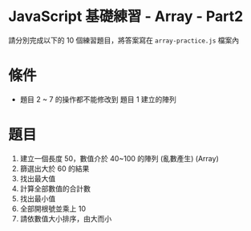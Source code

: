 # JavaScript 基礎練習 - Array - Part2

請分別完成以下的 10 個練習題目，將答案寫在 `array-practice.js` 檔案內

# 條件

- 題目 2 ~ 7 的操作都不能修改到 題目 1 建立的陣列

# 題目

1. 建立一個長度 50，數值介於 40~100 的陣列 (亂數產生) (Array)
2. 篩選出大於 60 的結果
3. 找出最大值
4. 計算全部數值的合計數
5. 找出最小值
6. 全部開根號並乘上 10
7. 請依數值大小排序，由大而小

